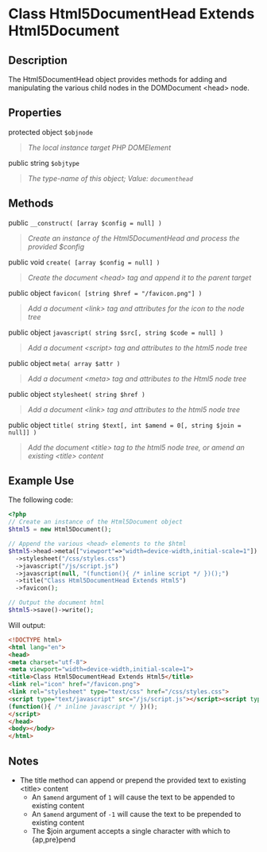 # Class Html5DocumentHead Extends Html5Document

## Description

The Html5DocumentHead object provides methods for adding and manipulating the various child nodes in the DOMDocument &lt;head&gt; node.

## Properties

protected object `$objnode`
> *The local instance target PHP DOMElement*

public string `$objtype`
> *The type-name of this object; Value: `documenthead`*

## Methods

public `__construct( [array $config = null] )`
> *Create an instance of the Html5DocumentHead and process the provided $config*

public void `create( [array $config = null] )`
> *Create the document &lt;head&gt; tag and append it to the parent target*

public object `favicon( [string $href = "/favicon.png"] )`
> *Add a document &lt;link&gt; tag and attributes for the icon to the node tree*

public object `javascript( string $src[, string $code = null] )`
> *Add a document &lt;script&gt; tag and attributes to the html5 node tree*

public object `meta( array $attr )`
> *Add a document &lt;meta&gt; tag and attributes to the Html5 node tree*

public object `stylesheet( string $href )`
> *Add a document &lt;link&gt; tag and attributes to the html5 node tree*

public object `title( string $text[, int $amend = 0[, string $join = null]] )`
> *Add the document &lt;title&gt; tag to the html5 node tree, or amend an existing &lt;title&gt; content*

## Example Use

The following code:

```php
<?php
// Create an instance of the Html5Document object
$html5 = new Html5Document();

// Append the various <head> elements to the $html
$html5->head->meta(["viewport"=>"width=device-width,initial-scale=1"])
  ->stylesheet("/css/styles.css")
  ->javascript("/js/script.js")
  ->javascript(null, "(function(){ /* inline script */ })();")
  ->title("Class Html5DocumentHead Extends Html5")
  ->favicon();

// Output the document html
$html5->save()->write();
```

Will output:

```html
<!DOCTYPE html>
<html lang="en">
<head>
<meta charset="utf-8">
<meta viewport="width=device-width,initial-scale=1">
<title>Class Html5DocumentHead Extends Html5</title>
<link rel="icon" href="/favicon.png">
<link rel="stylesheet" type="text/css" href="/css/styles.css">
<script type="text/javascript" src="/js/script.js"></script><script type="text/javascript">
(function(){ /* inline javascript */ })();
</script>
</head>
<body></body>
</html>
```

## Notes

* The title method can append or prepend the provided text to existing &lt;title&gt; content
  * An `$amend` argument of `1` will cause the text to be appended to existing content
  * An `$amend` argument of `-1` will cause the text to be prepended to existing content
  * The $join argument accepts a single character with which to {ap,pre}pend
